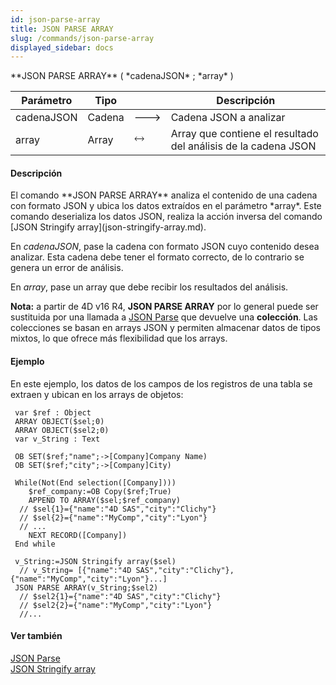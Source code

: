 ```yaml
---
id: json-parse-array
title: JSON PARSE ARRAY
slug: /commands/json-parse-array
displayed_sidebar: docs
---
```


<!--REF #_command_.JSON PARSE ARRAY.Syntax-->**JSON PARSE ARRAY** ( *cadenaJSON* ; *array* )<!-- END REF-->
<!--REF #_command_.JSON PARSE ARRAY.Params-->
| Parámetro | Tipo |  | Descripción |
| --- | --- | --- | --- |
| cadenaJSON | Cadena | &#x1F852; | Cadena JSON a analizar |
| array | Array | &#x1F858; | Array que contiene el resultado del análisis de la cadena JSON |

<!-- END REF-->

#### Descripción 

<!--REF #_command_.JSON PARSE ARRAY.Summary-->El comando **JSON PARSE ARRAY** analiza el contenido de una cadena con formato JSON y ubica los datos extraídos en el parámetro *array*.<!-- END REF--> Este comando deserializa los datos JSON, realiza la acción inversa del comando [JSON Stringify array](json-stringify-array.md).  

En *cadenaJSON*, pase la cadena con formato JSON cuyo contenido desea analizar. Esta cadena debe tener el formato correcto, de lo contrario se genera un error de análisis.  
  
En *array*, pase un array que debe recibir los resultados del análisis.

**Nota:** a partir de 4D v16 R4, **JSON PARSE ARRAY** por lo general puede ser sustituida por una llamada a [JSON Parse](json-parse.md) que devuelve una **colección**. Las colecciones se basan en arrays JSON y permiten almacenar datos de tipos mixtos, lo que ofrece más flexibilidad que los arrays.

#### Ejemplo 

En este ejemplo, los datos de los campos de los registros de una tabla se extraen y ubican en los arrays de objetos:

```4d
 var $ref : Object
 ARRAY OBJECT($sel;0)
 ARRAY OBJECT($sel2;0)
 var v_String : Text
 
 OB SET($ref;"name";->[Company]Company Name)
 OB SET($ref;"city";->[Company]City)
 
 While(Not(End selection([Company])))
    $ref_company:=OB Copy($ref;True)
    APPEND TO ARRAY($sel;$ref_company)
  // $sel{1}={"name":"4D SAS","city":"Clichy"}
  // $sel{2}={"name":"MyComp","city":"Lyon"}
  // ...
    NEXT RECORD([Company])
 End while
 
 v_String:=JSON Stringify array($sel)
  // v_String= [{"name":"4D SAS","city":"Clichy"},{"name":"MyComp","city":"Lyon"}...]
 JSON PARSE ARRAY(v_String;$sel2)
  // $sel2{1}={"name":"4D SAS","city":"Clichy"}
  // $sel2{2}={"name":"MyComp","city":"Lyon"}
  //...
```

#### Ver también 

[JSON Parse](json-parse.md)  
[JSON Stringify array](json-stringify-array.md)  